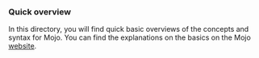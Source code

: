 ### Quick overview
In this directory, you will find quick basic overviews of the concepts and syntax for Mojo.
You can find the explanations on the basics on the Mojo [website](https://docs.modular.com/mojo/manual/basics.html). 